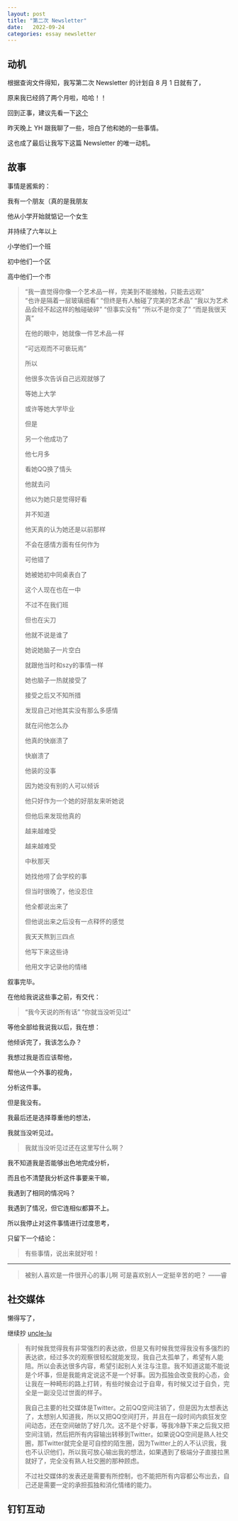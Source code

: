 ```yaml
---
layout: post
title: "第二次 Newsletter"
date:   2022-09-24
categories: essay newsletter
---
```


## 动机

根据查询文件得知，我写第二次 Newsletter 的计划自 8 月 1 日就有了，

原来我已经鸽了两个月啦，哈哈！！

回到正事，建议先看一下<a href="https://lyccrius.github.io/essay/yh-poem" target="_blank">这个</a>

昨天晚上 YH 跟我聊了一些，坦白了他和她的一些事情。

这也成了最后让我写下这篇 Newsletter 的唯一动机。

## 故事

事情是酱紫的：

我有一个朋友（真的是我朋友

他从小学开始就惦记一个女生

并持续了六年以上

小学他们一个班

初中他们一个区

高中他们一个市

> “我一直觉得你像一个艺术品一样，完美到不能接触，只能去远观”  
> “也许是隔着一层玻璃细看”
> “但终是有人触碰了完美的艺术品”
> “我以为艺术品会经不起这样的触碰破碎”
> “但事实没有”
> “所以不是你变了”
> “而是我很天真”
> 
> 在他的眼中，她就像一件艺术品一样
> 
> “可远观而不可亵玩焉”
> 
> 所以
> 
> 他很多次告诉自己远观就够了
> 
> 等她上大学
> 
> 或许等她大学毕业
> 
> 但是
> 
> 另一个他成功了
> 
> 他七月多
> 
> 看她QQ换了情头
> 
> 他就去问
> 
> 他以为她只是觉得好看
> 
> 并不知道
> 
> 他天真的认为她还是以前那样
> 
> 不会在感情方面有任何作为
> 
> 可他错了
> 
> 她被她初中同桌表白了
> 
> 这个人现在也在一中
> 
> 不过不在我们班
> 
> 但也在尖刀
> 
> 他就不说是谁了
> 
> 她说她脑子一片空白
> 
> 就跟他当时和szy的事情一样
> 
> 她也脑子一热就接受了
> 
> 接受之后又不知所措
> 
> 发现自己对他其实没有那么多感情
> 
> 就在问他怎么办
> 
> 他真的快崩溃了
> 
> 快崩溃了
> 
> 他装的没事
> 
> 因为她没有别的人可以倾诉
> 
> 他只好作为一个她的好朋友来听她说
> 
> 但他后来发现他真的
> 
> 越来越难受
> 
> 越来越难受
> 
> 中秋那天
> 
> 她找他唠了会学校的事
> 
> 但当时很晚了，他没忍住
> 
> 他全都说出来了
> 
> 但他说出来之后没有一点释怀的感觉
> 
> 我天天熬到三四点
> 
> 他写下来这些诗
> 
> 他用文字记录他的情绪

叙事完毕。

在他给我说这些事之前，有交代：

> “我今天说的所有话”
> “你就当没听见过”

等他全部给我说我以后，我在想：

他倾诉完了，我该怎么办？

我想过我是否应该帮他，

帮他从一个外事的视角，

分析这件事。

但是我没有。

我最后还是选择尊重他的想法，

我就当没听见过。

> 我就当没听见过还在这里写什么啊？

我不知道我是否能够出色地完成分析，

而且也不清楚我分析这件事要来干嘛，

我遇到了相同的情况吗？

我遇到了情况，但它连相似都算不上。

所以我停止对这件事情进行过度思考，

只留下一个结论：

> 有些事情，说出来就好啦！

***

> 被别人喜欢是一件很开心的事儿啊
> 可是喜欢别人一定挺辛苦的吧？
> ——睿

## 社交媒体

懒得写了，

继续抄 <a href="https://blog.uncle-lu.org/posts/2021-08-28/" target="_blank">uncle-lu</a>

> 有时候我觉得我有非常强烈的表达欲，但是又有时候我觉得我没有多强烈的表达欲，经过多次的观察很轻松就能发现，我自己太孤单了，希望有人能陪。所以会表达很多内容，希望引起别人关注与注意。我不知道这能不能说是个坏事，但是我能肯定说这不是一个好事。因为孤独会改变我的心态，会让我在一种畸形的路上打转，有些时候会过于自卑，有时候又过于自负，完全是一副没见过世面的样子。
> 
> 我自己主要的社交媒体是Twitter。之前QQ空间注销了，但是因为太想表达了，太想别人知道我，所以又把QQ空间打开，并且在一段时间内疯狂发空间动态，还在空间破防了好几次。这不是个好事，等我冷静下来之后我又把空间注销，然后把所有内容输出转移到Twitter。如果说QQ空间是熟人社交圈，那Twitter就完全是可自控的陌生圈，因为Twitter上的人不认识我，我也不认识他们，所以我可放心输出我的想法，如果遇到了极端分子直接拉黑就好了，完全没有熟人社交圈的那种顾虑。
> 
> 不过社交媒体的发表还是需要有所控制，也不能把所有内容都公布出去，自己还是需要一定的承担孤独和消化情绪的能力。

## 钉钉互动